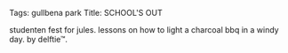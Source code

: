 Tags: gullbena park
Title: SCHOOL'S OUT
  
studenten fest for jules. lessons on how to light a charcoal bbq in a windy day. by delftie™.